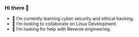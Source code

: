 ### Hi there 👋
- 🌱 I’m currently learning cyber security and ethical hacking.
- 👯 I’m looking to collaborate on Linux Development.
- 🤔 I’m looking for help with Reverse engineering.

<!--
- 🔭 I’m currently working on ...
- 💬 Ask me about
- 📫 How to reach me: ...
- 😄 Pronouns: ...
- ⚡ Fun fact: ...
-->
